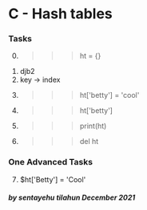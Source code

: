 # C - Hash tables
### Tasks
0. >>> ht = {} 
1. djb2 
2. key -> index 
3. >>> ht['betty'] = 'cool' 
4. >>> ht['betty'] 
5. >>> print(ht) 
6. >>> del ht 
### One Advanced Tasks
7. $ht['Betty'] = 'Cool' 

##### by sentayehu tilahun December 2021
